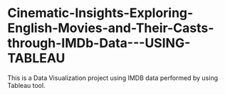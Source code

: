 # Cinematic-Insights-Exploring-English-Movies-and-Their-Casts-through-IMDb-Data---USING-TABLEAU
This is a Data Visualization project using IMDB data performed by using Tableau tool. 
